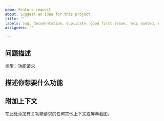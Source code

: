 ```yaml
---
name: Feature request
about: Suggest an idea for this project
title: ''
labels: bug, documentation, duplicate, good first issue, help wanted, question
assignees: ''

---
```


## 问题描述
类型：功能请求


## 描述你想要什么功能


## 附加上下文
在此处添加有关功能请求的任何其他上下文或屏幕截图。
